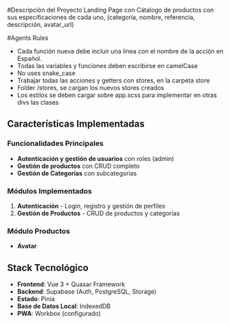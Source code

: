 #Descripción del Proyecto
Landing Page con Cátalogo de productos con sus especificaciones de cada uno, (categoría, nombre, referencia, descripción, avatar_url)


#Agents Rules
-   Cada función nueva debe incluir una linea con el nombre de la acción en Español.
-   Todas las variables y funciones deben escribirse en camelCase
-   No uses snake_case
-   Trabajar todas las acciones y getters con stores, en la carpeta store
-   Folder /stores, se cargan los nuevos stores creados
-   Los estilos se deben cargar sobre app.scss para implementar en otras divs las clases


## Características Implementadas

### Funcionalidades Principales

- **Autenticación y gestión de usuarios** con roles (admin)
- **Gestión de productos** con CRUD completo
- **Gestión de Categorías** con subcategorías

###  Módulos Implementados

1. **Autenticación** - Login, registro y gestión de perfiles
2. **Gestión de Productos** - CRUD de productos y categorías


###  Módulo Productos

-   **Avatar** 

##  Stack Tecnológico

- **Frontend**: Vue 3 + Quasar Framework
- **Backend**: Supabase (Auth, PostgreSQL, Storage)
- **Estado**: Pinia
- **Base de Datos Local**: IndexedDB
- **PWA**: Workbox (configurado)